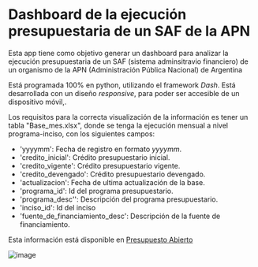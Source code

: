 # Dashboard de la ejecución presupuestaria de un SAF de la APN

Esta app tiene como objetivo generar un dashboard para analizar la ejecución presupuestaria de un SAF (sistema adminsitravio financiero) de un organismo de la APN (Administración Pública Nacional) de Argentina

Está programada 100% en python, utilizando el framework _Dash_. Está desarrollada con un diseño _responsive_, para poder ser accesible de un dispositivo móvil,. 

Los requisitos para la correcta visualización de la información es tener un tabla "Base_mes.xlsx", donde se tenga la ejecución mensual a nivel programa-inciso, con los siguientes campos:

- 'yyyymm': Fecha de registro en formato _yyyymm_.
- 'credito_inicial': Crédito presupuestario inicial.
- 'credito_vigente': Crédito presupuestario vigente.
- 'credito_devengado': Crédito presupuestario devengado.
- 'actualizacion': Fecha de ultima actualización de la base.
- 'programa_id': Id del programa presupuestario.
- 'programa_desc'': Descripción del programa presupuestario.
- 'inciso_id': Id del inciso
- 'fuente_de_financiamiento_desc': Descripción de la fuente de financiamiento.

Esta información está disponible en [Presupuesto Abierto](https://www.presupuestoabierto.gob.ar/sici/datos-abiertos#)



![image](https://user-images.githubusercontent.com/660448/109393371-fe195a00-78ff-11eb-8e37-bbbe6d824828.png)
